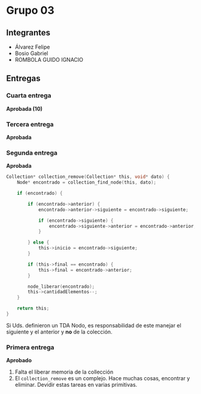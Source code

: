 # Grupo 03

## Integrantes

* Álvarez Felipe
* Bosio Gabriel
* ROMBOLA GUIDO IGNACIO

## Entregas

### Cuarta entrega

**Aprobada (10)**

### Tercera entrega

**Aprobada**

### Segunda entrega

**Aprobada**

```c
Collection* collection_remove(Collection* this, void* dato) {
    Node* encontrado = collection_find_node(this, dato);

    if (encontrado) {

		if (encontrado->anterior) {
			encontrado->anterior->siguiente = encontrado->siguiente;

			if (encontrado->siguiente) {
				encontrado->siguiente->anterior = encontrado->anterior;
			}

		} else {
			this->inicio = encontrado->siguiente;
		}

		if (this->final == encontrado) {
			this->final = encontrado->anterior;
		}

		node_liberar(encontrado);
		this->cantidadElementos--;
	}

    return this;
}

``` 

Si Uds. definieron un TDA Nodo, es responsabilidad de este manejar el siguiente y el anterior y **no** de la colección.
### Primera entrega

**Aprobado**

1. Falta el liberar memoria de la collección
2. El ```collection_remove``` es un complejo.  Hace muchas cosas, encontrar y eliminar. Devidir estas tareas en varias primitivas.

